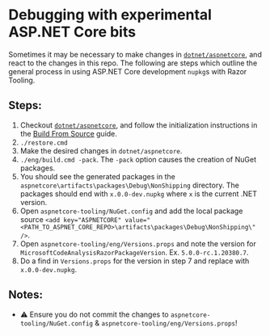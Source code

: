 # Debugging with experimental ASP.NET Core bits
Sometimes it may be necessary to make changes in [`dotnet/aspnetcore`](https://github.com/dotnet/aspnetcore), and react to the changes in this repo. The following are steps which outline the general process in using ASP.NET Core development `nupkg`s with Razor Tooling.

## Steps:
1. Checkout [`dotnet/aspnetcore`](https://github.com/dotnet/aspnetcore), and follow the initialization instructions in the [Build From Source](https://github.com/dotnet/aspnetcore/blob/main/docs/BuildFromSource.md) guide.
2. `./restore.cmd`
3. Make the desired changes in `dotnet/aspnetcore`.
4. `./eng/build.cmd -pack`. The `-pack` option causes the creation of NuGet packages.
5. You should see the generated packages in the `aspnetcore\artifacts\packages\Debug\NonShipping` directory. The packages should end with `x.0.0-dev.nupkg` where `x` is the current .NET version.
6. Open `aspnetcore-tooling/NuGet.config` and add the local package source `<add key="ASPNETCORE" value="<PATH_TO_ASPNET_CORE_REPO>\artifacts\packages\Debug\NonShipping\" />`.
7. Open `aspnetcore-tooling/eng/Versions.props` and note the version for `MicrosoftCodeAnalysisRazorPackageVersion`. Ex. `5.0.0-rc.1.20380.7`.
8. Do a find in `Versions.props` for the version in step 7 and replace with `x.0.0-dev.nupkg`.

## Notes:
- ⚠️ Ensure you do not commit the changes to `aspnetcore-tooling/NuGet.config` & `aspnetcore-tooling/eng/Versions.props`!
